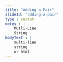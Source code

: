```yaml
--- 
title: "Adding a Pair"
slideId: "adding-a-pair"
type : custom     
notes : |
    Mutli-Line 
    String
bodyText : |
    multi-line
    string
    or html
---
```

